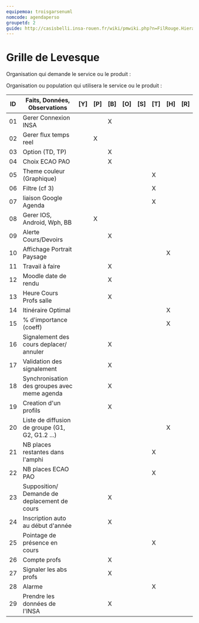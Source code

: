 ```yaml
---
equipemoa: troisgarsenuml
nomcode: agendaperso
groupetd: 2
guide: http://casisbelli.insa-rouen.fr/wiki/pmwiki.php?n=FilRouge.HierachiserBesoins
---
```


# Grille de Levesque

Organisation qui demande le service ou le produit : 

Organisation ou population qui utilisera le service ou le produit : 

| ID | Faits, Données, Observations | [Y] | [P] | [B] | [O] | [S] | [T] | [H] | [R] |
|----|------------------------------|----------|----------|--------|-------------|----------|----------|-----------|------------|
| 01 | Gerer Connexion INSA |          |          |    X    |             |          |          |           |            |
| 02 |Gerer flux temps reel |          |     X     |        |             |          |          |           |            |
| 03 | Option (TD, TP) |          |          |    X    |             |          |          |           |            |
| 04 | Choix ECAO PAO  |          |          |    X    |             |          |          |           |            |
| 05	| Theme couleur (Graphique) |          |          |        |           |          |      X    |           |            |
| 06  | Filtre (cf 3) |          |          |       |             |          |    X      |           |            |
| 07  | liaison Google Agenda |         |          |        |             |          |    X      |           |            |
| 08  | Gerer IOS, Android, Wph, BB |          |    X      |        |           |          |          |           |            |
| 09  | Alerte Cours/Devoirs  |         |          |    X    |             |          |          |           |            |
| 10  | Affichage Portrait Paysage  |          |          |        |          |          |          |    X       |            |
| 11  | Travail à faire |          |          |    X    |             |          |          |           |            |
| 12  | Moodle date de rendu  |          |          |    X    |             |          |          |           |            |
| 13  | Heure Cours Profs salle |          |          |   X     |             |          |          |           |            |
| 14  | Itinéraire Optimal  |         |          |        |             |          |          |      X     |            |
| 15  | % d'importance (coeff)  |          |          |        |             |          |          |     X      |            |
| 16  | Signalement des cours deplacer/ annuler |     |        |   X    |        |        |          |           |            |
| 17  | Validation des signalement  |          |          |    X    |             |          |          |           |         |
| 18  | Synchronisation des groupes avec meme agenda  |     |   |  X |             |          |          |           |         |
| 19  | Creation d'un profils |    |   |  X |             |          |          |           |         |
| 20  | Liste de diffusion de groupe (G1, G2, G1.2 ...) |    |   |   |        |          |          |      X     |         |
| 21  | NB places restantes dans l'amphi |    |   |   |             |          |      X    |          |         |
| 22  | NB places ECAO PAO  |    |   |  |             |          |       X   |           |         |
| 23  | Supposition/ Demande de deplacement de cours  |    |   |  X |             |          |          |           |         |
| 24  | Inscription auto au début d'année |    |   |  X |             |          |          |           |         |
| 25  | Pointage de présence en cours |    |   |   |             |          |      X    |           |         |
| 26  | Compte profs  |    |   |  X |             |          |          |           |         |
| 27  | Signaler les abs profs  |    |   |  X |             |          |          |           |         |
| 28  | Alarme  |    |   |   |             |          |     X     |           |         |
| 29  | Prendre les données de l'INSA |    |   |  X |             |          |          |           |         |
